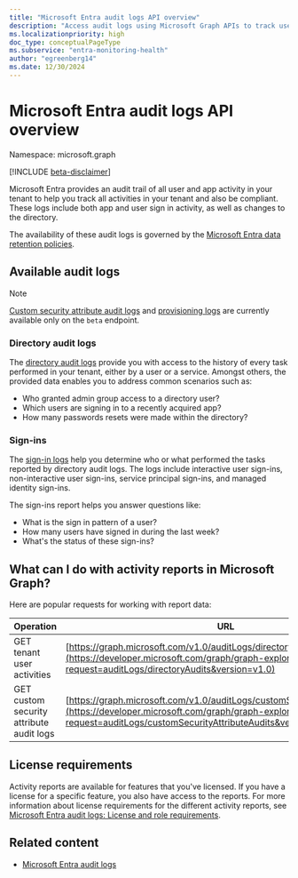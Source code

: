 ```yaml
---
title: "Microsoft Entra audit logs API overview"
description: "Access audit logs using Microsoft Graph APIs to track user activity in a Microsoft Entra tenant, integrate with third-party SIEM tools, and remain compliant."
ms.localizationpriority: high
doc_type: conceptualPageType
ms.subservice: "entra-monitoring-health"
author: "egreenberg14"
ms.date: 12/30/2024
---
```


# Microsoft Entra audit logs API overview

Namespace: microsoft.graph

[!INCLUDE [beta-disclaimer](../../includes/beta-disclaimer.md)]

Microsoft Entra provides an audit trail of all user and app activity in your tenant to help you track all activities in your tenant and also be compliant. These logs include both app and user sign in activity, as well as changes to the directory.

The availability of these audit logs is governed by the [Microsoft Entra data retention policies](/entra/identity/monitoring-health/reference-reports-data-retention#how-long-does-azure-ad-store-the-data).

## Available audit logs

> [!NOTE]
> [Custom security attribute audit logs](/graph/api/resources/customsecurityattributeaudit) and [provisioning logs](/graph/api/resources/provisioningobjectsummary) are currently available only on the `beta` endpoint.

### Directory audit logs

The [directory audit logs](../resources/directoryaudit.md) provide you with access to the history of every task performed in your tenant, either by a user or a service. Amongst others, the provided data enables you to address common scenarios such as:

- Who granted admin group access to a directory user?
- Which users are signing in to a recently acquired app?
- How many passwords resets were made within the directory?

### Sign-ins

The [sign-in logs](../resources/signin.md) help you determine who or what performed the tasks reported by directory audit logs. The logs include interactive user sign-ins, non-interactive user sign-ins, service principal sign-ins, and managed identity sign-ins.

The sign-ins report helps you answer questions like:

- What is the sign in pattern of a user?
- How many users have signed in during the last week?
- What's the status of these sign-ins?

## What can I do with activity reports in Microsoft Graph?

Here are popular requests for working with report data:

| Operation | URL |
|--|--|
| GET tenant user activities | [https://graph.microsoft.com/v1.0/auditLogs/directoryAudits](https://developer.microsoft.com/graph/graph-explorer?request=auditLogs/directoryAudits&version=v1.0) |
| GET custom security attribute audit logs | [https://graph.microsoft.com/v1.0/auditLogs/customSecurityAttributeAudits](https://developer.microsoft.com/graph/graph-explorer?request=auditLogs/customSecurityAttributeAudits&version=v1.0) |

## License requirements

Activity reports are available for features that you've licensed. If you have a license for a specific feature, you also have access to the reports. For more information about license requirements for the different activity reports, see [Microsoft Entra audit logs: License and role requirements](/entra/identity/monitoring-health/concept-audit-logs#license-and-role-requirements).

## Related content

- [Microsoft Entra audit logs](/entra/identity/monitoring-health/concept-audit-logs)